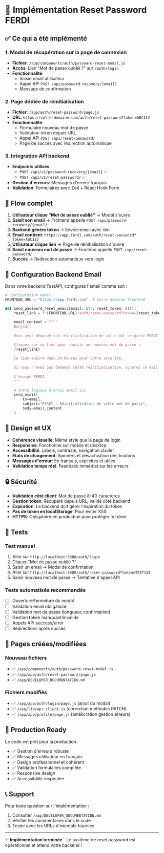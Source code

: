 # 🔐 Implémentation Reset Password FERDI

## ✅ Ce qui a été implémenté

### 1. Modal de récupération sur la page de connexion
- **Fichier**: `/app/components/auth/password-reset-modal.js`
- **Accès**: Lien "Mot de passe oublié ?" sur `/auth/login`
- **Fonctionnalité**: 
  - Saisie email utilisateur
  - Appel API `POST /api/password-recovery/{email}`
  - Message de confirmation

### 2. Page dédiée de réinitialisation
- **Fichier**: `/app/auth/reset-password/page.js`  
- **URL**: `https://votre-domaine.com/auth/reset-password?token=ABC123`
- **Fonctionnalité**:
  - Formulaire nouveau mot de passe
  - Validation token depuis URL
  - Appel API `POST /api/reset-password/`
  - Page de succès avec redirection automatique

### 3. Intégration API backend
- **Endpoints utilisés**:
  - `POST /api/v1/password-recovery/{email}` ✅
  - `POST /api/v1/reset-password/` ✅
- **Gestion d'erreurs**: Messages d'erreur français
- **Validation**: Formulaires avec Zod + React Hook Form

## 🔄 Flow complet

1. **Utilisateur clique "Mot de passe oublié"** → Modal s'ouvre
2. **Saisit son email** → Frontend appelle `POST /api/password-recovery/{email}`
3. **Backend génère token** → Envoie email avec lien
4. **Email contient**: `https://app.ferdi.com/auth/reset-password?token=ABC123`
5. **Utilisateur clique lien** → Page de réinitialisation s'ouvre
6. **Saisit nouveau mot de passe** → Frontend appelle `POST /api/reset-password/`
7. **Succès** → Redirection automatique vers login

## 📧 Configuration Backend Email

Dans votre backend FastAPI, configurez l'email comme suit :

```python
# Configuration email
FRONTEND_URL = "https://app.ferdi.com"  # Votre domaine frontend

def send_password_reset_email(email: str, reset_token: str):
    reset_link = f"{FRONTEND_URL}/auth/reset-password?token={reset_token}"
    
    email_content = f"""
    Bonjour,
    
    Vous avez demandé une réinitialisation de votre mot de passe FERDI.
    
    Cliquez sur ce lien pour choisir un nouveau mot de passe :
    {reset_link}
    
    Ce lien expire dans 24 heures pour votre sécurité.
    
    Si vous n'avez pas demandé cette réinitialisation, ignorez ce mail.
    
    L'équipe FERDI
    """
    
    # Votre logique d'envoi email ici
    send_email(
        to=email,
        subject="FERDI - Réinitialisation de votre mot de passe",
        body=email_content
    )
```

## 🎨 Design et UX

- **Cohérence visuelle**: Même style que la page de login
- **Responsive**: Fonctionne sur mobile et desktop  
- **Accessibilité**: Labels, contraste, navigation clavier
- **États de chargement**: Spinners et désactivation des boutons
- **Messages d'erreur**: En français, explicites et utiles
- **Validation temps réel**: Feedback immédiat sur les erreurs

## 🔒 Sécurité

- **Validation côté client**: Mot de passe 8-40 caractères
- **Gestion token**: Récupéré depuis URL, validé côté backend
- **Expiration**: Le backend doit gérer l'expiration du token
- **Pas de token en localStorage**: Pour éviter XSS
- **HTTPS**: Obligatoire en production pour protéger le token

## 🧪 Tests

### Test manuel
1. Aller sur `http://localhost:3000/auth/login`
2. Cliquer "Mot de passe oublié ?"
3. Saisir un email → Modal de confirmation
4. Aller sur `http://localhost:3000/auth/reset-password?token=TEST123`
5. Saisir nouveau mot de passe → Tentative d'appel API

### Tests automatisés recommandés
- [ ] Ouverture/fermeture du modal
- [ ] Validation email obligatoire
- [ ] Validation mot de passe (longueur, confirmation)
- [ ] Gestion token manquant/invalide
- [ ] Appels API success/error
- [ ] Redirections après succès

## 📱 Pages créées/modifiées

### Nouveau fichiers
- ✅ `/app/components/auth/password-reset-modal.js`
- ✅ `/app/app/auth/reset-password/page.js`
- ✅ `/app/DEVELOPER_DOCUMENTATION.md`

### Fichiers modifiés  
- ✅ `/app/app/auth/login/page.js` (ajout du modal)
- ✅ `/app/lib/api-client.js` (correction méthodes PATCH)
- ✅ `/app/app/profile/page.js` (amélioration gestion erreurs)

## 🚀 Production Ready

Le code est prêt pour la production :
- ✅ Gestion d'erreurs robuste
- ✅ Messages utilisateur en français
- ✅ Design professionnel et cohérent
- ✅ Validation formulaires complète
- ✅ Responsive design
- ✅ Accessibilité respectée

## 📞 Support

Pour toute question sur l'implémentation :
1. Consulter `/app/DEVELOPER_DOCUMENTATION.md`
2. Vérifier les commentaires dans le code
3. Tester avec les URLs d'exemple fournies

---

✨ **Implémentation terminée** - Le système de reset password est opérationnel et attend votre backend !
